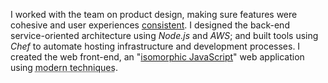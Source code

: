 I worked with the team on product design, making sure
features were cohesive and user experiences [consistent][].
I designed the back-end service-oriented architecture using *Node.js*
and *AWS*; and built tools using *Chef* to automate hosting
infrastructure and development processes.
I created the web front-end, an "[isomorphic JavaScript]" web
application using <abbr title="CommonJS + npm + Browserify, GPU
utilization, Backbone, Mustache, Bootstrap, LESS">modern
techniques</abbr>.

[isomorphic JavaScript]: http://nerds.airbnb.com/isomorphic-javascript-future-web-apps/ "Runs and &quot;renders&quot; on both the browser and server"
[consistent]: https://en.wikipedia.org/wiki/User_interface#Consistency
